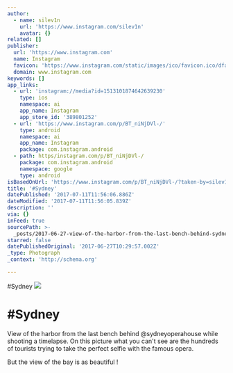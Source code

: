 ```yaml
---
author:
  - name: silev1n
    url: 'https://www.instagram.com/silev1n'
    avatar: {}
related: []
publisher:
  url: 'https://www.instagram.com'
  name: Instagram
  favicon: 'https://www.instagram.com/static/images/ico/favicon.ico/dfa85bb1fd63.ico'
  domain: www.instagram.com
keywords: []
app_links:
  - url: 'instagram://media?id=1513101874642639230'
    type: ios
    namespace: ai
    app_name: Instagram
    app_store_id: '389801252'
  - url: 'https://www.instagram.com/p/BT_niNjDVl-/'
    type: android
    namespace: ai
    app_name: Instagram
    package: com.instagram.android
  - path: https/instagram.com/p/BT_niNjDVl-/
    package: com.instagram.android
    namespace: google
    type: android
isBasedOnUrl: 'https://www.instagram.com/p/BT_niNjDVl-/?taken-by=silev1n'
title: '#Sydney'
datePublished: '2017-07-11T11:56:06.886Z'
dateModified: '2017-07-11T11:56:05.839Z'
description: ''
via: {}
inFeed: true
sourcePath: >-
  _posts/2017-06-27-view-of-the-harbor-from-the-last-bench-behind-sydneyoperaho.md
starred: false
datePublishedOriginal: '2017-06-27T10:29:57.002Z'
_type: Photograph
_context: 'http://schema.org'

---
```

\#Sydney
![](https://imgflo.herokuapp.com/graph/2b2431f8e7ba7b0/07ac6676a9f2a6ae29b8494f4466467e/noop.jpg?input=https%3A%2F%2Fscontent.cdninstagram.com%2Ft51.2885-15%2Fs640x640%2Fsh0.08%2Fe35%2F18380177_1375480009153980_5853808818336563200_n.jpg)

# \#Sydney

View of the harbor from the last bench behind @sydneyoperahouse while shooting a timelapse. On this picture what you can't see are the hundreds of tourists trying to take the perfect selfie with the famous opera.

But the view of the bay is as beautiful !